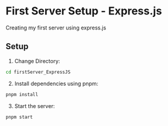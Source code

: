 # First Server Setup - Express.js

Creating my first server using express.js

## Setup

1. Change Directory:

```bash
cd firstServer_ExpressJS
```

2. Install dependencies using pnpm:

```bash
pnpm install
```

3. Start the server:

```bash
pnpm start
```
